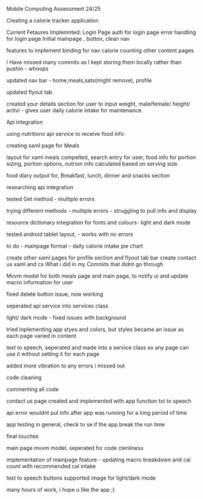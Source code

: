 Mobile Computing Assessment 24/25

Creating a calorie tracker application

Current Fetaures Implemnted: Login Page auth for login page error handling for login page Initial mainpage , button, clean nav

features to implement binding for nav calorie counting other content pages

I Have missed many commits as I kept storing them locally rather than pushin - whoops

updated nav bar - home,meals,sats(might remove), profile

updated flyout tab

created your details section for user to input weight, male/female/ height/ actlvl - gives user daily calorie intake for maintenance.

Api integration

using nutritionx api service to receive food info

creating xaml page for Meals

layout for xaml meals compelted, search entry for user, food info for portion sizing, portion options, nutrion info calculated based on serving size.

food diary output for, Breakfast, lunch, dinner and snacks section

researching api integration

tested Get method - multiple errors

trying different methods - multiple errors - struggling to pull info and display

resource dictionary integration for fonts and colours- light and dark mode

tested android tablet layout, - works with no errors

to do - mainpage format - daily calorie intake pie chart

create other xaml pages for profile section and flyout tab bar
create contact us xaml and cs
What i did in my Commits that didnt go through

Mvvm model for both meals page and main page, to notify ui and update macro information for user

fixed delete button issue, now working

seperated api service into services class

light/ dark mode - fixed issues with background

tried inplementing app styes and colors, but styles became an issue as each page varied in content

text to speech, seperated and made into a service class so any page can use it without setting it for each page

added more vibration to any errors i missed out

code cleaning

commenting all code

contact us page created and implemented with app function txt to speech

api error wouldnt pul info after app was running for a long period of time

app testing in general, check to se if the app break the run time

final touches

main page mvvm model, seperated for code clenliness

implementation of mainpage feature - updating macro breakdown and cal count with recommended cal intake

text to speech buttons supported image for light/dark mode

many hours of work, i hope u like the app ;)
